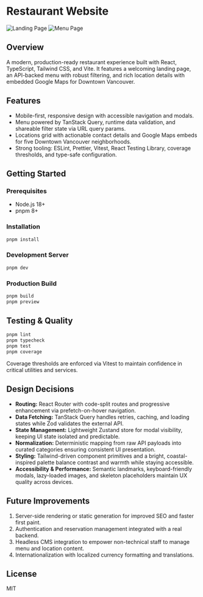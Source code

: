 # Restaurant Website

![Landing Page](https://placehold.co/1200x720.png)
![Menu Page](https://placehold.co/1200x720.png)

## Overview

A modern, production-ready restaurant experience built with React, TypeScript, Tailwind CSS, and Vite. It features a welcoming landing page, an API-backed menu with robust filtering, and rich location details with embedded Google Maps for Downtown Vancouver.

## Features

- Mobile-first, responsive design with accessible navigation and modals.
- Menu powered by TanStack Query, runtime data validation, and shareable filter state via URL query params.
- Locations grid with actionable contact details and Google Maps embeds for five Downtown Vancouver neighborhoods.
- Strong tooling: ESLint, Prettier, Vitest, React Testing Library, coverage thresholds, and type-safe configuration.

## Getting Started

### Prerequisites

- Node.js 18+
- pnpm 8+

### Installation

```bash
pnpm install
```

### Development Server

```bash
pnpm dev
```

### Production Build

```bash
pnpm build
pnpm preview
```

## Testing & Quality

```bash
pnpm lint
pnpm typecheck
pnpm test
pnpm coverage
```

Coverage thresholds are enforced via Vitest to maintain confidence in critical utilities and services.

## Design Decisions

- **Routing:** React Router with code-split routes and progressive enhancement via prefetch-on-hover navigation.
- **Data Fetching:** TanStack Query handles retries, caching, and loading states while Zod validates the external API.
- **State Management:** Lightweight Zustand store for modal visibility, keeping UI state isolated and predictable.
- **Normalization:** Deterministic mapping from raw API payloads into curated categories ensuring consistent UI presentation.
- **Styling:** Tailwind-driven component primitives and a bright, coastal-inspired palette balance contrast and warmth while staying accessible.
- **Accessibility & Performance:** Semantic landmarks, keyboard-friendly modals, lazy-loaded images, and skeleton placeholders maintain UX quality across devices.

## Future Improvements

1. Server-side rendering or static generation for improved SEO and faster first paint.
2. Authentication and reservation management integrated with a real backend.
3. Headless CMS integration to empower non-technical staff to manage menu and location content.
4. Internationalization with localized currency formatting and translations.

## License

MIT
